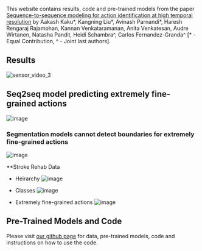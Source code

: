 This website contains results, code and pre-trained models from the paper [Sequence-to-sequence modeling for action identification at high temporal resolution](https://arxiv.org/abs/2111.02521) by Aakash Kaku\*, Kangning Liu\*, Avinash Parnandi\*, Haresh Rengaraj Rajamohan, Kannan Venkataramanan, Anita Venkatesan, Audre Wirtanen, Natasha Pandit, Heidi Schambra^, Carlos Fernandez-Granda^ [\* - Equal Contribution, ^ - Joint last authors].

## Results
![sensor_video_3](https://user-images.githubusercontent.com/32464452/144506546-72d62b1f-7ef2-4cc0-8805-9d6d34aa09cb.gif)

## Seq2seq model predicting extremely fine-grained actions
![image](https://user-images.githubusercontent.com/32464452/144507087-abf34e2e-c214-47e2-b968-945a3e2a7b99.png)

### Segmentation models cannot detect boundaries for extremely fine-grained actions

![image](https://user-images.githubusercontent.com/32464452/144507259-2d0c39bc-b903-4e01-b4fc-9fa949fe9e2f.png)


**Stroke Rehab Data 
- Heirarchy
![image](https://user-images.githubusercontent.com/32464452/144506815-39ac0b69-939c-4be4-a5cc-57d021f71072.png)

- Classes
![image](https://user-images.githubusercontent.com/32464452/144506691-6eac79de-468e-4b14-abe0-2b2cf6163ff4.png)

- Extremely fine-grained actions
![image](https://user-images.githubusercontent.com/32464452/144506926-1115cf21-138c-4927-8ebe-2f0be9df4f57.png)


## Pre-Trained Models and Code
Please visit [our github page](https://github.com/aakashrkaku/seq2seq_hrar) for data, pre-trained models, code and instructions on how to use the code. 

